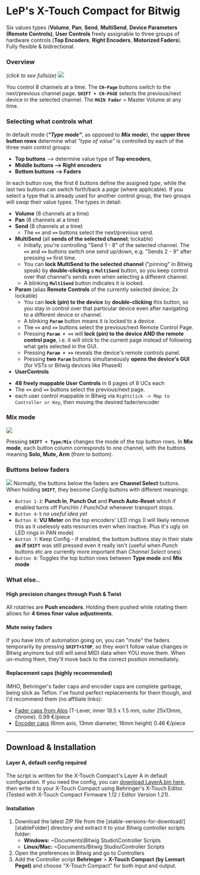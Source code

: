 # LeP's X-Touch Compact for Bitwig

Six values types (**Volume**, **Pan**, **Send**, **MultiSend**, **Device Parameters (Remote Controls)**, **User Controls** freely assignable to three groups of hardware controls (**Top Encoders**, **Right Encoders**, **Motorized Faders**). Fully flexible & bidirectional.

### Overview 
_(click to see fullsize)_
[![][overviewImage]][overviewImage]


You control 8 channels at a time. The **`CH-Page`** buttons switch to the next/previous channel page. **`SHIFT + CH-PAGE`** selects the previous/next device in the selected channel. The **`MAIN Fader`** = Master Volume at any time.

### Selecting what controls what
In default mode (_**"Type mode"**_, as opposed to _**Mix mode**_), the **upper three button rows** determine what *"type of value"* is controlled by each of the three main control groups: 
* **Top buttons** --> determine value type of **Top encoders**, 
* **Middle buttons --> Right encoders** 
* **Bottom buttons --> Faders**

In each button row, the first 6 buttons define the assigned *type*, while the last two buttons can switch forth/back a *page* (where applicable). If you select a type that is already used for another control group, the two groups will *swap* their value types.
The types in detail:

* **Volume** (8 channels at a time)
* **Pan** (8 channels at a time)
* **Send** (8 channels at a time)
  - The **`<<`** and **`>>`** buttons select the next/previous send.
* **MultiSend** (all **sends of the selected channel**; lockable)  
  - Initially, you're controlling "Send 1 - 8" of the selected channel. The **`<<`** and **`>>`** buttons switch one send up/down, e.g. "Sends 2 - 9" after pressing **`>>`** first time.
  -  You can **lock MultiSend to the selected channel** ("pinning" in Bitwig speak) by **double-clicking** a **`MultiSend`** button, so you keep control over that channel's sends even when selecting a different channel.
  -  A blinking **`MultiSend`** button indicates it is locked.
* **Param** (alias **Remote Controls** of the currently selected device; 2x lockable)  
  - You can **lock (pin) to the device** by **double-clicking** this button, so you stay in control over that particular device even after navigating to a different device or channel. 
  - A blinking **`Param`** button means it is locked to a device.
  - The **`<<`** and **`>>`** buttons select the previous/next Remote Control Page.
  - Pressing **`Param + <<`** will **lock (pin) to the device AND the remote control page**, i.e. it will stick to the current page instead of following what gets selected in the GUI.
  - Pressing **`Param + >>`** reveals the device's remote controls panel.
  - Pressing **two** **`Param`** buttons simultaneously **opens the device's GUI** (for VSTs or Bitwig devices like Phase4)
* **UserControls** 
 - **48 freely mappable User Controls** in 6 pages of 8 UCs each
 - The **`<<`** and **`>>`** buttons select the previous/next page.
 - each user control mappable in Bitwig via `Rightclick -> Map to Controller or Key`, then moving the desired fader/encoder

### Mix mode

[![][buttonModeImage]][buttonModeImage]

Pressing **`SHIFT + Type/Mix`** changes the mode of the top button rows. In **Mix mode**, each button column corresponds to one channel, with the buttons meaning **Solo, Mute, Arm** (from to bottom). 

### Buttons below faders
[![][bottomButtonsImage]][bottomButtonsImage]
Normally, the buttons below the faders are **Channel Select** buttons.  
When holding **`SHIFT`**, they become *Config* buttons with different meanings:
* `Button 1-3`: **Punch In**, **Punch Out** and **Punch Auto-Reset** which if enabled turns off PunchIn / PunchOut whenever transport stops.
* `Button 4-5` *no useful idea yet*
* `Button 6`: **VU Meter** on the top encoders' LED rings (I will likely remove this as it uselessly eats resources even when inactive. Plus it's ugly on LED rings in PAN mode)
* `Button 7`: Keep Config - if enabled, the bottom buttons stay in their state **as if `SHIFT`** was still pressed even it really isn't 
   (useful when *Punch* buttons etc are currently more important than *Channel Select* ones)
* `Button 8`: Toggles the top button rows between **Type mode** and **Mix mode**

### What else..

#### High precision changes through Push & Twist
All rotatries are **Push encoders**. Holding them pushed while rotating them allows for **4 times finer value adjustments**.

#### Mute noisy faders
If you have lots of automation going on, you can "mute" the faders temporarily by pressing **`SHIFT+STOP`**, so they won't follow value changes in Bitwig anymore but still will send MIDI data when YOU move them. When un-muting them, they'll move back to the correct position immediately.

#### Replacement caps (highly recommended)
IMHO, Behringer's fader caps and encoder caps are complete garbage, being slick as Teflon. I've found perfect replacements for them though, and I'd recommend them (no affiliate links):
- [Fader caps from Alps](https://www.reichelt.de/Schiebepotis/KNOPF-18-5X1-5VC/3/index.html?ACTION=3&LA=446&ARTICLE=73957)  (T-Lever, inner 18.5 x 1.5 mm, outer 25x13mm, chrome). 0.99 €/piece
- [Encoder caps](https://www.reichelt.de/Potiknoepfe/KNOPF-13-164B/3/index.html?ACTION=3&LA=517&ARTICLE=73963&GROUPID=3139) (6mm axis, 13mm diameter, 16mm height) 0.46 €/piece

----
## Download & Installation <a name="dlinstall"></a>
#### Layer A, default config required

The script is written for the X-Touch Compact's Layer A in default configuration. If you need the config, you can [download LayerA.bin here](https://raw.githubusercontent.com/justlep/bitwig/master/doc/Behringer%20X-Touch%20Compact/LayerA.bin), then write it to your X-Touch Compact using Behringer's X-Touch Editor. (Tested with X-Touch Compact Firmware 1.12 / Editor Version 1.21).

#### Installation

1.  Download the latest ZIP file from the [stable-versions-for-download/][stableFolder] directory and extract it to your Bitwig controller scripts folder:
    * **Windows:** ~Documents\Bitwig Studio\Controller Scripts
    * **Linux/Mac:** ~Documents/Bitwig Studio/Controller Scripts
2.  Open the preferences in Bitwig and go to Controllers
3.  Add the Controller script **Behringer** > **X-Touch Compact (by Lennart Pegel)** and choose "X-Touch Compact" for both input and output.


[overviewImage]: https://raw.githubusercontent.com/justlep/bitwig/master/doc/Behringer%20X-Touch%20Compact/img/total.jpg
[buttonModeImage]: https://raw.githubusercontent.com/justlep/bitwig/master/doc/Behringer%20X-Touch%20Compact/img/top-button-modes.jpg
[bottomButtonsImage]: https://raw.githubusercontent.com/justlep/bitwig/master/doc/Behringer%20X-Touch%20Compact/img/bottom-buttons.jpg? 

